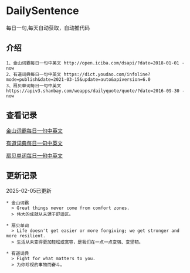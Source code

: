 # DailySentence

每日一句,每天自动获取，自动推代码

## 介绍

```
1、金山词霸每日一句中英文 http://open.iciba.com/dsapi/?date=2018-01-01 - now
2、有道词典每日一句中英文 https://dict.youdao.com/infoline?mode=publish&date=2021-03-15&update=auto&apiversion=6.0
3、扇贝单词每日一句中英文 https://apiv3.shanbay.com/weapps/dailyquote/quote/?date=2016-09-30 - now
```

## 查看记录

[金山词霸每日一句中英文](./data/iciba/)

[有道词典每日一句中英文](./data/youdao/)

[扇贝单词每日一句中英文](./data/shanbay/)

## 更新记录
2025-02-05已更新 
```
* 金山词霸
  > Great things never come from comfort zones.
  > 伟大的成就从未源于舒适区。

* 扇贝单词
  > Life doesn't get easier or more forgiving; we get stronger and more resilient.
  > 生活从未变得更加轻松或宽容，是我们在一点一点变强、变坚韧。

* 有道词典
  > Fight for what matters to you.
  > 为你珍视的事物而奋斗。

```
